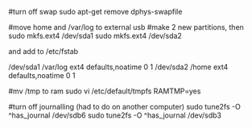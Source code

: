 #turn off swap
sudo apt-get remove dphys-swapfile

#move home and /var/log to external usb
#make 2 new partitions, then
sudo mkfs.ext4 /dev/sda1
sudo mkfs.ext4 /dev/sda2

and add to /etc/fstab

/dev/sda1	/var/log	ext4	defaults,noatime	0	1
/dev/sda2	/home		ext4	defaults,noatime	0	1

#mv /tmp to ram
sudo vi /etc/default/tmpfs
RAMTMP=yes

#turn off journalling (had to do on another computer)
sudo tune2fs -O ^has_journal /dev/sdb6
sudo tune2fs -O ^has_journal /dev/sdb3
